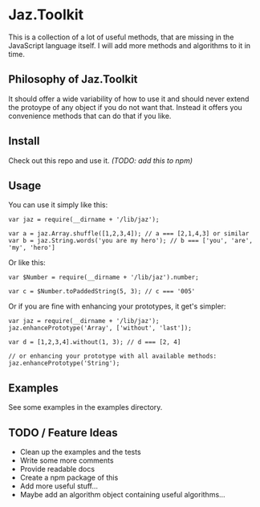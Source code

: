 # Jaz.Toolkit

This is a collection of a lot of useful methods, that are missing in the JavaScript language itself. I will add more methods and algorithms to it in time.

## Philosophy of Jaz.Toolkit

It should offer a wide variability of how to use it and should never extend the protoype of any object if you do not want that. Instead it offers you convenience methods that can do that if you like.

## Install

Check out this repo and use it. *(TODO: add this to npm)*

## Usage

You can use it simply like this:

    var jaz = require(__dirname + '/lib/jaz');
    
    var a = jaz.Array.shuffle([1,2,3,4]); // a === [2,1,4,3] or similar
    var b = jaz.String.words('you are my hero'); // b === ['you', 'are', 'my', 'hero']

Or like this:

    var $Number = require(__dirname + '/lib/jaz').number;
    
    var c = $Number.toPaddedString(5, 3); // c === '005'

Or if you are fine with enhancing your prototypes, it get's simpler:

    var jaz = require(__dirname + '/lib/jaz');
    jaz.enhancePrototype('Array', ['without', 'last']);
    
    var d = [1,2,3,4].without(1, 3); // d === [2, 4]
    
    // or enhancing your prototype with all available methods:
    jaz.enhancePrototype('String');

## Examples

See some examples in the examples directory.

## TODO / Feature Ideas

* Clean up the examples and the tests
* Write some more comments
* Provide readable docs
* Create a npm package of this
* Add more useful stuff...
* Maybe add an algorithm object containing useful algorithms...
